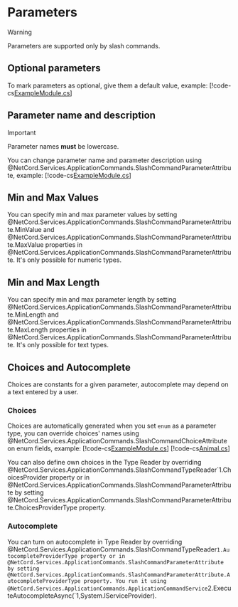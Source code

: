 # Parameters

> [!WARNING]
> Parameters are supported only by slash commands.

## Optional parameters
To mark parameters as optional, give them a default value, example:
[!code-cs[ExampleModule.cs](Parameters/ExampleModule.cs#L8-L13)]

## Parameter name and description

> [!IMPORTANT]
> Parameter names **must** be lowercase.

You can change parameter name and parameter description using @NetCord.Services.ApplicationCommands.SlashCommandParameterAttribute, example:
[!code-cs[ExampleModule.cs](Parameters/ExampleModule.cs#L15-L21)]

## Min and Max Values
You can specify min and max parameter values by setting @NetCord.Services.ApplicationCommands.SlashCommandParameterAttribute.MinValue and @NetCord.Services.ApplicationCommands.SlashCommandParameterAttribute.MaxValue properties in @NetCord.Services.ApplicationCommands.SlashCommandParameterAttribute. It's only possible for numeric types.

## Min and Max Length
You can specify min and max parameter length by setting @NetCord.Services.ApplicationCommands.SlashCommandParameterAttribute.MinLength and @NetCord.Services.ApplicationCommands.SlashCommandParameterAttribute.MaxLength properties in @NetCord.Services.ApplicationCommands.SlashCommandParameterAttribute. It's only possible for text types.

## Choices and Autocomplete
Choices are constants for a given parameter, autocomplete may depend on a text entered by a user.

### Choices
Choices are automatically generated when you set `enum` as a parameter type, you can override choices' names using @NetCord.Services.ApplicationCommands.SlashCommandChoiceAttribute on enum fields, example:
[!code-cs[ExampleModule.cs](Parameters/ExampleModule.cs#L23-L24)]
[!code-cs[Animal.cs](Parameters/Animal.cs#l5-L12)]

You can also define own choices in the Type Reader by overriding @NetCord.Services.ApplicationCommands.SlashCommandTypeReader`1.ChoicesProvider property or in @NetCord.Services.ApplicationCommands.SlashCommandParameterAttribute by setting @NetCord.Services.ApplicationCommands.SlashCommandParameterAttribute.ChoicesProviderType property.

### Autocomplete
You can turn on autocomplete in Type Reader by overriding @NetCord.Services.ApplicationCommands.SlashCommandTypeReader`1.AutocompleteProviderType property or in @NetCord.Services.ApplicationCommands.SlashCommandParameterAttribute by setting @NetCord.Services.ApplicationCommands.SlashCommandParameterAttribute.AutocompleteProviderType property. You run it using @NetCord.Services.ApplicationCommands.ApplicationCommandService`2.ExecuteAutocompleteAsync(`1,System.IServiceProvider).